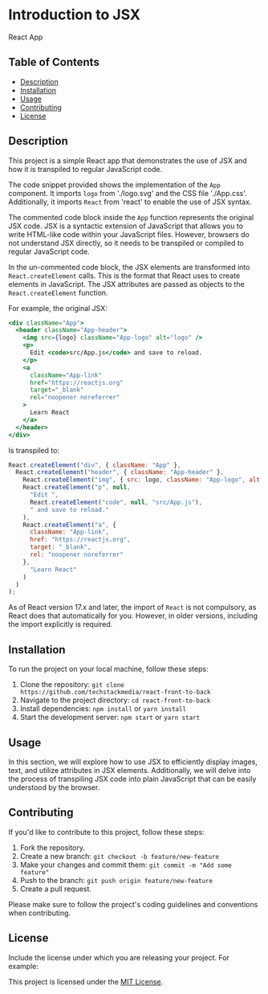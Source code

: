 # Introduction to JSX

React App

## Table of Contents

- [Description](#description)
- [Installation](#installation)
- [Usage](#usage)
- [Contributing](#contributing)
- [License](#license)

## Description

This project is a simple React app that demonstrates the use of JSX and how it is transpiled to regular JavaScript code.

The code snippet provided shows the implementation of the `App` component. It imports `logo` from './logo.svg' and the CSS file './App.css'. Additionally, it imports `React` from 'react' to enable the use of JSX syntax.

The commented code block inside the `App` function represents the original JSX code. JSX is a syntactic extension of JavaScript that allows you to write HTML-like code within your JavaScript files. However, browsers do not understand JSX directly, so it needs to be transpiled or compiled to regular JavaScript code.

In the un-commented code block, the JSX elements are transformed into `React.createElement` calls. This is the format that React uses to create elements in JavaScript. The JSX attributes are passed as objects to the `React.createElement` function.

For example, the original JSX:

```jsx
<div className="App">
  <header className="App-header">
    <img src={logo} className="App-logo" alt="logo" />
    <p>
      Edit <code>src/App.js</code> and save to reload.
    </p>
    <a
      className="App-link"
      href="https://reactjs.org"
      target="_blank"
      rel="noopener noreferrer"
    >
      Learn React
    </a>
  </header>
</div>
```

Is transpiled to:

```jsx
React.createElement("div", { className: "App" },
  React.createElement("header", { className: "App-header" },
    React.createElement("img", { src: logo, className: "App-logo", alt: "logo" }),
    React.createElement("p", null,
      "Edit ",
      React.createElement("code", null, "src/App.js"),
      " and save to reload."
    ),
    React.createElement("a", {
      className: "App-link",
      href: "https://reactjs.org",
      target: "_blank",
      rel: "noopener noreferrer"
    },
      "Learn React"
    )
  )
);
```

As of React version 17.x and later, the import of `React` is not compulsory, as React does that automatically for you. However, in older versions, including the import explicitly is required.

## Installation

To run the project on your local machine, follow these steps:

1. Clone the repository: `git clone https://github.com/techstackmedia/react-front-to-back`
2. Navigate to the project directory: `cd react-front-to-back`
3. Install dependencies: `npm install` or `yarn install`
4. Start the development server: `npm start` or `yarn start`

## Usage

In this section, we will explore how to use JSX to efficiently display images, text, and utilize attributes in JSX elements. Additionally, we will delve into the process of transpiling JSX code into plain JavaScript that can be easily understood by the browser.

## Contributing

If you'd like to contribute to this project, follow these steps:

1. Fork the repository.
2. Create a new branch: `git checkout -b feature/new-feature`
3. Make your changes and commit them: `git commit -m "Add some feature"`
4. Push to the branch: `git push origin feature/new-feature`
5. Create a pull request.

Please make sure to follow the project's coding guidelines and conventions when contributing.

## License

Include the license under which you are releasing your project. For example:

This project is licensed under the [MIT License](https://opensource.org/licenses/MIT).
